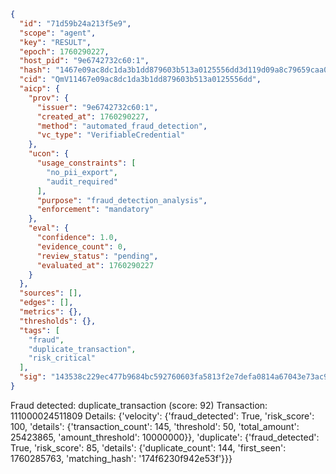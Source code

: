 ```json
{
  "id": "71d59b24a213f5e9",
  "scope": "agent",
  "key": "RESULT",
  "epoch": 1760290227,
  "host_pid": "9e6742732c60:1",
  "hash": "1467e09ac8dc1da3b1dd879603b513a0125556dd3d119d09a8c79659caa0aa44",
  "cid": "QmV11467e09ac8dc1da3b1dd879603b513a0125556dd",
  "aicp": {
    "prov": {
      "issuer": "9e6742732c60:1",
      "created_at": 1760290227,
      "method": "automated_fraud_detection",
      "vc_type": "VerifiableCredential"
    },
    "ucon": {
      "usage_constraints": [
        "no_pii_export",
        "audit_required"
      ],
      "purpose": "fraud_detection_analysis",
      "enforcement": "mandatory"
    },
    "eval": {
      "confidence": 1.0,
      "evidence_count": 0,
      "review_status": "pending",
      "evaluated_at": 1760290227
    }
  },
  "sources": [],
  "edges": [],
  "metrics": {},
  "thresholds": {},
  "tags": [
    "fraud",
    "duplicate_transaction",
    "risk_critical"
  ],
  "sig": "143538c229ec477b9684bc592760603fa5813f2e7defa0814a67043e73ac9806"
}
```

Fraud detected: duplicate_transaction (score: 92)
Transaction: 111000024511809
Details: {'velocity': {'fraud_detected': True, 'risk_score': 100, 'details': {'transaction_count': 145, 'threshold': 50, 'total_amount': 25423865, 'amount_threshold': 10000000}}, 'duplicate': {'fraud_detected': True, 'risk_score': 85, 'details': {'duplicate_count': 144, 'first_seen': 1760285763, 'matching_hash': '174f6230f942e53f'}}}
